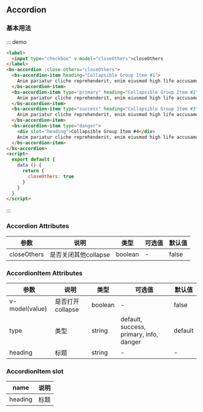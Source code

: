 ## Accordion

### 基本用法
::: demo

``` html
<label>
  <input type="checkbox" v-model="closeOthers">closeOthers
</label>
<bs-accordion :close-others="closeOthers">
  <bs-accordion-item heading="Collapsible Group Item #1">
    Anim pariatur cliche reprehenderit, enim eiusmod high life accusamus terry richardson ad squid. 3 wolf moon officia aute, non cupidatat skateboard dolor brunch. Food truck quinoa nesciunt laborum eiusmod. Brunch 3 wolf moon tempor, sunt aliqua put a bird on it squid single-origin coffee nulla assumenda shoreditch et. Nihil anim keffiyeh helvetica, craft beer labore wes anderson cred nesciunt sapiente ea proident. Ad vegan excepteur butcher vice lomo. Leggings occaecat craft beer farm-to-table, raw denim aesthetic synth nesciunt you probably haven't heard of them accusamus labore sustainable VHS.
  </bs-accordion-item>
  <bs-accordion-item type="primary" heading="Collapsible Group Item #2">
    Anim pariatur cliche reprehenderit, enim eiusmod high life accusamus terry richardson ad squid. 3 wolf moon officia aute, non cupidatat skateboard dolor brunch. Food truck quinoa nesciunt laborum eiusmod. Brunch 3 wolf moon tempor, sunt aliqua put a bird on it squid single-origin coffee nulla assumenda shoreditch et. Nihil anim keffiyeh helvetica, craft beer labore wes anderson cred nesciunt sapiente ea proident. Ad vegan excepteur butcher vice lomo. Leggings occaecat craft beer farm-to-table, raw denim aesthetic synth nesciunt you probably haven't heard of them accusamus labore sustainable VHS.
  </bs-accordion-item>
  <bs-accordion-item type="success" heading="Collapsible Group Item #3">
    Anim pariatur cliche reprehenderit, enim eiusmod high life accusamus terry richardson ad squid. 3 wolf moon officia aute, non cupidatat skateboard dolor brunch. Food truck quinoa nesciunt laborum eiusmod. Brunch 3 wolf moon tempor, sunt aliqua put a bird on it squid single-origin coffee nulla assumenda shoreditch et. Nihil anim keffiyeh helvetica, craft beer labore wes anderson cred nesciunt sapiente ea proident. Ad vegan excepteur butcher vice lomo. Leggings occaecat craft beer farm-to-table, raw denim aesthetic synth nesciunt you probably haven't heard of them accusamus labore sustainable VHS.
  </bs-accordion-item>
  <bs-accordion-item type="danger">
    <div slot="heading">Collapsible Group Item #4</div>
    Anim pariatur cliche reprehenderit, enim eiusmod high life accusamus terry richardson ad squid. 3 wolf moon officia aute, non cupidatat skateboard dolor brunch. Food truck quinoa nesciunt laborum eiusmod. Brunch 3 wolf moon tempor, sunt aliqua put a bird on it squid single-origin coffee nulla assumenda shoreditch et. Nihil anim keffiyeh helvetica, craft beer labore wes anderson cred nesciunt sapiente ea proident. Ad vegan excepteur butcher vice lomo. Leggings occaecat craft beer farm-to-table, raw denim aesthetic synth nesciunt you probably haven't heard of them accusamus labore sustainable VHS.
  </bs-accordion-item>
</bs-accordion>
<script>
  export default {
    data () {
      return {
        closeOthers: true
      }
    }
  }
</script>
```
:::

### Accordion Attributes

| 参数      | 说明          | 类型      | 可选值                           | 默认值  |
|---------- |-------------- |---------- |--------------------------------  |-------- |
| closeOthers | 是否关闭其他collapse | boolean | - | false |

### AccordionItem Attributes

| 参数      | 说明          | 类型      | 可选值                           | 默认值  |
|---------- |-------------- |---------- |--------------------------------  |-------- |
| v-model(value) | 是否打开 collapse | boolean | - | false |
| type | 类型 | string | default, success, primary, info, danger | default |
| heading | 标题 |  string | - | - |


### AccordionItem slot
| name     | 说明          |
|---------- |-------------- |
| heading | 标题 |

<script>
  export default {
    data () {
      return {
        closeOthers: true
      }
    }
  }
</script>
